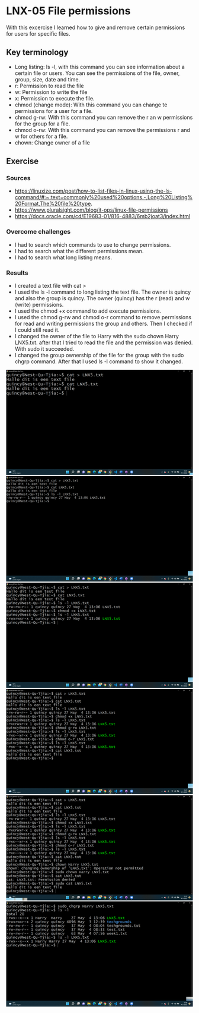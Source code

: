 # LNX-05 File permissions
With this excercise I learned how to give and remove certain permissions for users for specific files.     

## Key terminology
- Long listing: ls -l, with this command you can see information about a certain file or users. You can see the permissions of the file, owner, group, size, date and time.  
- r: Permission to read the file
- w: Permission to write the file
- x: Permission to execute the file.
- chmod (change mode): With this command you can change te permissions for a user for a file. 
- chmod g-rw: With this command you can remove the r an w permissions for the group for a file.
- chmod o-rw: With this command you can remove the permissions r and w for others for a file.
- chown: Change owner of a file

## Exercise
### Sources
- https://linuxize.com/post/how-to-list-files-in-linux-using-the-ls-command/#:~:text=commonly%20used%20options.-,Long%20Listing%20Format,The%20file%20type.
- https://www.pluralsight.com/blog/it-ops/linux-file-permissions
- https://docs.oracle.com/cd/E19683-01/816-4883/6mb2joat3/index.html 

### Overcome challenges
- I had to search which commands to use to change permissions. 
- I had to search what the different permissions mean.
- I had to search what long listing means. 

### Results
- I created a text file with cat >
- I used the ls -l command to long listing the text file. The owner is quincy and also the group is quincy. The owner (quincy) has the r (read) and w (write) permissions.
- I used the chmod +x command to add execute permissions.
- I used the chmod g-rw and chmod o-r command to remove permissions for read and writing permissions the group and others. Then I checked if I could still read it.
- I changed the owner of the file to Harry with the sudo chown Harry LNX5.txt. after that I tried to read the file and the permission was denied. With sudo it succeeded.
- I changed the group ownership of the file for the group with the sudo chgrp command. After that I used ls -l command to show it changed. 

![LIN05](../00_includes/LIN05-1.png)
![LIN05](../00_includes/LIN05-2.png)
![LIN05](../00_includes/LIN05-3.png)
![LIN05](../00_includes/LIN05-4.png)
![LIN05](../00_includes/LIN05-5.png)
![LIN05](../00_includes/LIN05-6.png)